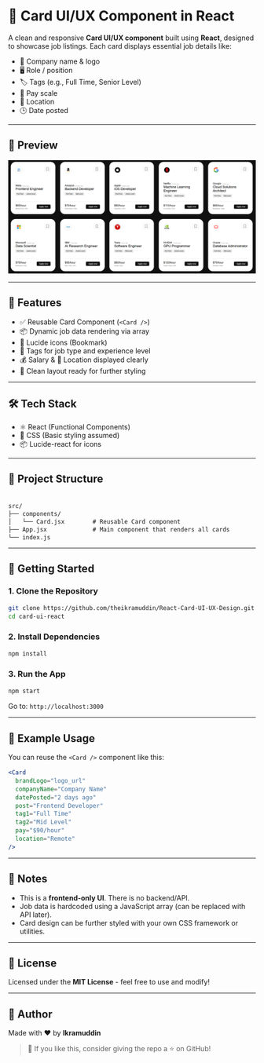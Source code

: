# 🧩 Card UI/UX Component in React

A clean and responsive **Card UI/UX component** built using **React**, designed to showcase job listings. Each card displays essential job details like:

- 🏢 Company name & logo
- 🖥️ Role / position
- 🏷️ Tags (e.g., Full Time, Senior Level)
- 💸 Pay scale
- 📍 Location
- 🕒 Date posted

---

## 📸 Preview

![Card UI Preview](https://raw.githubusercontent.com/theikramuddin/React-Card-UI-UX-Design/refs/heads/main/src/assets/img.png)

---

## 🚀 Features

- ✅ Reusable Card Component (`<Card />`)
- 📦 Dynamic job data rendering via array
- 🧩 Lucide icons (Bookmark)
- 💼 Tags for job type and experience level
- 💰 Salary & 📍 Location displayed clearly
- 🎨 Clean layout ready for further styling

---

## 🛠️ Tech Stack

- ⚛️ React (Functional Components)
- 💅 CSS (Basic styling assumed)
- 📦 Lucide-react for icons

---

## 📁 Project Structure

```

src/
├── components/
│   └── Card.jsx        # Reusable Card component
├── App.jsx             # Main component that renders all cards
└── index.js

````

---

## 🚀 Getting Started

### 1. Clone the Repository

```bash
git clone https://github.com/theikramuddin/React-Card-UI-UX-Design.git
cd card-ui-react
````

### 2. Install Dependencies

```bash
npm install
```

### 3. Run the App

```bash
npm start
```

Go to: `http://localhost:3000`

---

## 🧪 Example Usage

You can reuse the `<Card />` component like this:

```jsx
<Card 
  brandLogo="logo_url"
  companyName="Company Name"
  datePosted="2 days ago"
  post="Frontend Developer"
  tag1="Full Time"
  tag2="Mid Level"
  pay="$90/hour"
  location="Remote"
/>
```

---

## 📌 Notes

* This is a **frontend-only UI**. There is no backend/API.
* Job data is hardcoded using a JavaScript array (can be replaced with API later).
* Card design can be further styled with your own CSS framework or utilities.

---

## 📃 License

Licensed under the **MIT License** - feel free to use and modify!

---

## 🙌 Author

Made with ❤️ by **Ikramuddin**

> 🌟 If you like this, consider giving the repo a ⭐ on GitHub!